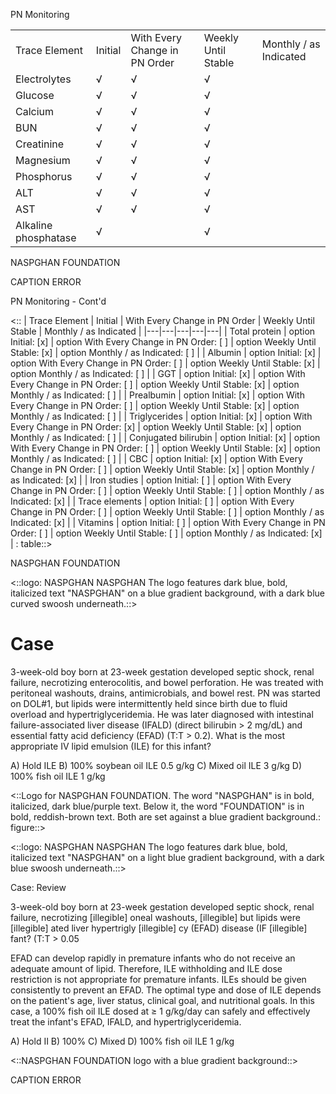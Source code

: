 <a id='bfaa3a25-3119-4faf-893a-b274b9b1278c'></a>

PN Monitoring

<a id='13c6e9b7-456e-4606-aedd-b9e3d1ba0048'></a>

<table id="0-1">
<tr><td id="0-2">Trace Element</td><td id="0-3">Initial</td><td id="0-4">With Every Change in PN Order</td><td id="0-5">Weekly Until Stable</td><td id="0-6">Monthly / as Indicated</td></tr>
<tr><td id="0-7">Electrolytes</td><td id="0-8">√</td><td id="0-9">√</td><td id="0-a">√</td><td id="0-b"></td></tr>
<tr><td id="0-c">Glucose</td><td id="0-d">√</td><td id="0-e">√</td><td id="0-f">√</td><td id="0-g"></td></tr>
<tr><td id="0-h">Calcium</td><td id="0-i">√</td><td id="0-j">√</td><td id="0-k">√</td><td id="0-l"></td></tr>
<tr><td id="0-m">BUN</td><td id="0-n">√</td><td id="0-o">√</td><td id="0-p">√</td><td id="0-q"></td></tr>
<tr><td id="0-r">Creatinine</td><td id="0-s">√</td><td id="0-t">√</td><td id="0-u">√</td><td id="0-v"></td></tr>
<tr><td id="0-w">Magnesium</td><td id="0-x">√</td><td id="0-y">√</td><td id="0-z">√</td><td id="0-A"></td></tr>
<tr><td id="0-B">Phosphorus</td><td id="0-C">√</td><td id="0-D">√</td><td id="0-E">√</td><td id="0-F"></td></tr>
<tr><td id="0-G">ALT</td><td id="0-H">√</td><td id="0-I">√</td><td id="0-J">√</td><td id="0-K"></td></tr>
<tr><td id="0-L">AST</td><td id="0-M">√</td><td id="0-N">√</td><td id="0-O">√</td><td id="0-P"></td></tr>
<tr><td id="0-Q">Alkaline phosphatase</td><td id="0-R">√</td><td id="0-S"></td><td id="0-T">√</td><td id="0-U"></td></tr>
</table>

<a id='81f6691c-7a63-4e67-9fc8-7a399235d074'></a>

NASPGHAN
FOUNDATION

<a id='4aa60f40-ae94-4f84-a5fb-3f2dc0ae085e'></a>

CAPTION ERROR

<a id='840d4e64-d2ea-40f2-8434-9e0e27cc4c8d'></a>

PN Monitoring - Cont'd

<a id='84d7e6e8-027b-41b1-8549-0669b0cd5fbb'></a>

<::
| Trace Element | Initial | With Every Change in PN Order | Weekly Until Stable | Monthly / as Indicated |
|---|---|---|---|---|
| Total protein | option Initial: [x] | option With Every Change in PN Order: [ ] | option Weekly Until Stable: [x] | option Monthly / as Indicated: [ ] |
| Albumin | option Initial: [x] | option With Every Change in PN Order: [ ] | option Weekly Until Stable: [x] | option Monthly / as Indicated: [ ] |
| GGT | option Initial: [x] | option With Every Change in PN Order: [ ] | option Weekly Until Stable: [x] | option Monthly / as Indicated: [ ] |
| Prealbumin | option Initial: [x] | option With Every Change in PN Order: [ ] | option Weekly Until Stable: [x] | option Monthly / as Indicated: [ ] |
| Triglycerides | option Initial: [x] | option With Every Change in PN Order: [x] | option Weekly Until Stable: [x] | option Monthly / as Indicated: [ ] |
| Conjugated bilirubin | option Initial: [x] | option With Every Change in PN Order: [ ] | option Weekly Until Stable: [x] | option Monthly / as Indicated: [ ] |
| CBC | option Initial: [x] | option With Every Change in PN Order: [ ] | option Weekly Until Stable: [x] | option Monthly / as Indicated: [x] |
| Iron studies | option Initial: [ ] | option With Every Change in PN Order: [ ] | option Weekly Until Stable: [ ] | option Monthly / as Indicated: [x] |
| Trace elements | option Initial: [ ] | option With Every Change in PN Order: [ ] | option Weekly Until Stable: [ ] | option Monthly / as Indicated: [x] |
| Vitamins | option Initial: [ ] | option With Every Change in PN Order: [ ] | option Weekly Until Stable: [ ] | option Monthly / as Indicated: [x] |
: table::>

<a id='66c071b7-9a25-4395-b942-dc18876bd97a'></a>

NASPGHAN
FOUNDATION

<a id='e4ca433c-035a-435e-a523-f855b2413a2b'></a>

<::logo: NASPGHAN
NASPGHAN
The logo features dark blue, bold, italicized text "NASPGHAN" on a blue gradient background, with a dark blue curved swoosh underneath.::>

<a id='311cf593-1440-4ed6-a144-ed8c73ca65a8'></a>

# Case

3-week-old boy born at 23-week gestation developed septic shock, renal failure, necrotizing enterocolitis, and bowel perforation. He was treated with peritoneal washouts, drains, antimicrobials, and bowel rest. PN was started on DOL#1, but lipids were intermittently held since birth due to fluid overload and hypertriglyceridemia. He was later diagnosed with intestinal failure-associated liver disease (IFALD) (direct bilirubin > 2 mg/dL) and essential fatty acid deficiency (EFAD) (T:T > 0.2). What is the most appropriate IV lipid emulsion (ILE) for this infant?

<a id='69e2e7e4-18f2-44f5-8cd4-6f02ed04411e'></a>

A) Hold ILE
B) 100% soybean oil ILE 0.5 g/kg
C) Mixed oil ILE 3 g/kg
D) 100% fish oil ILE 1 g/kg

<a id='729df34a-25cf-4346-b316-844cd1277ab8'></a>

<::Logo for NASPGHAN FOUNDATION. The word "NASPGHAN" is in bold, italicized, dark blue/purple text. Below it, the word "FOUNDATION" is in bold, reddish-brown text. Both are set against a blue gradient background.: figure::>

<a id='c54abdcc-2cc7-46fa-8677-bb957a86f18a'></a>

<::logo: NASPGHAN
NASPGHAN
The logo features dark blue, bold, italicized text "NASPGHAN" on a light blue gradient background, with a dark blue swoosh underneath.::>

<a id='0d9711dd-355f-4006-9744-24e81279ac41'></a>

Case: Review

3-week-old boy born at 23-week gestation developed septic shock, renal failure,
necrotizing [illegible] oneal
washouts, [illegible] but
lipids were [illegible] ated liver
hypertrigly [illegible] cy (EFAD)
disease (IF [illegible] fant?
(T:T > 0.05

EFAD can develop rapidly in premature infants who do not
receive an adequate amount of lipid. Therefore, ILE
withholding and ILE dose restriction is not appropriate for
premature infants. ILEs should be given consistently to
prevent an EFAD. The optimal type and dose of ILE depends
on the patient's age, liver status, clinical goal, and nutritional
goals. In this case, a 100% fish oil ILE dosed at ≥ 1 g/kg/day
can safely and effectively treat the infant's EFAD, IFALD, and
hypertriglyceridemia.

A) Hold II
B) 100%
C) Mixed
D) 100% fish oil ILE 1 g/kg

<a id='cd07535a-9e50-43d1-a3f3-6c7874e4d4a9'></a>

<::NASPGHAN FOUNDATION logo with a blue gradient background::>

<a id='7c0c42b4-73ee-49d5-ac47-aed19fbf332f'></a>

CAPTION ERROR